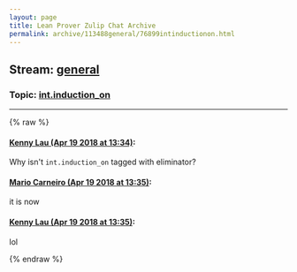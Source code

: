 ```yaml
---
layout: page
title: Lean Prover Zulip Chat Archive 
permalink: archive/113488general/76899intinductionon.html
---
```


## Stream: [general](index.html)
### Topic: [int.induction_on](76899intinductionon.html)

---


{% raw %}
#### [ Kenny Lau (Apr 19 2018 at 13:34)](https://leanprover.zulipchat.com/#narrow/stream/113488-general/topic/int.induction_on/near/125301381):
<p>Why isn't <code>int.induction_on</code> tagged with eliminator?</p>

#### [ Mario Carneiro (Apr 19 2018 at 13:35)](https://leanprover.zulipchat.com/#narrow/stream/113488-general/topic/int.induction_on/near/125301398):
<p>it is now</p>

#### [ Kenny Lau (Apr 19 2018 at 13:35)](https://leanprover.zulipchat.com/#narrow/stream/113488-general/topic/int.induction_on/near/125301401):
<p>lol</p>


{% endraw %}
